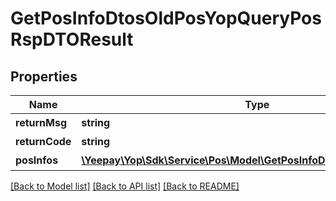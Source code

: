 # GetPosInfoDtosOldPosYopQueryPosRspDTOResult

## Properties
Name | Type | Description | Notes
------------ | ------------- | ------------- | -------------
**returnMsg** | **string** | 返回信息 | [optional] 
**returnCode** | **string** | 返回码 | [optional] 
**posInfos** | [**\Yeepay\Yop\Sdk\Service\Pos\Model\GetPosInfoDtosPosInfoDtoResult[]**](GetPosInfoDtosPosInfoDtoResult.md) | 未命名 | [optional] 

[[Back to Model list]](../README.md#documentation-for-models) [[Back to API list]](../README.md#documentation-for-api-endpoints) [[Back to README]](../README.md)


